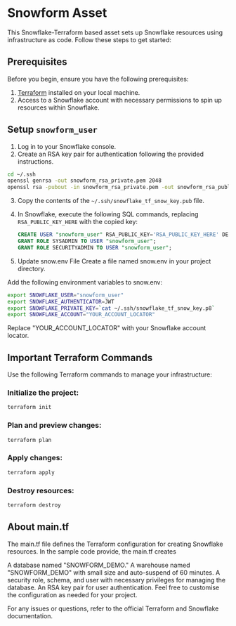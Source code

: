 # Snowform Asset

This Snowflake-Terraform based asset sets up Snowflake resources using infrastructure as code. Follow these steps to get started:

## Prerequisites

Before you begin, ensure you have the following prerequisites:

1. [Terraform](https://www.terraform.io/) installed on your local machine.
2. Access to a Snowflake account with necessary permissions to spin up resources within Snowflake.

## Setup `snowform_user`

1. Log in to your Snowflake console.
2. Create an RSA key pair for authentication following the provided instructions.
```bash
cd ~/.ssh
openssl genrsa -out snowform_rsa_private.pem 2048
openssl rsa -pubout -in snowform_rsa_private.pem -out snowform_rsa_public.pem
```

3. Copy the contents of the `~/.ssh/snowflake_tf_snow_key.pub` file.
4. In Snowflake, execute the following SQL commands, replacing `RSA_PUBLIC_KEY_HERE` with the copied key:

   ```sql
   CREATE USER "snowform_user" RSA_PUBLIC_KEY='RSA_PUBLIC_KEY_HERE' DEFAULT_ROLE=PUBLIC MUST_CHANGE_PASSWORD=FALSE;
   GRANT ROLE SYSADMIN TO USER "snowform_user";
   GRANT ROLE SECURITYADMIN TO USER "snowform_user";

5. Update snow.env File
Create a file named snow.env in your project directory.

Add the following environment variables to snow.env:

```bash
export SNOWFLAKE_USER="snowform_user"
export SNOWFLAKE_AUTHENTICATOR=JWT
export SNOWFLAKE_PRIVATE_KEY=`cat ~/.ssh/snowflake_tf_snow_key.p8`
export SNOWFLAKE_ACCOUNT="YOUR_ACCOUNT_LOCATOR"
```
Replace "YOUR_ACCOUNT_LOCATOR" with your Snowflake account locator.

## Important Terraform Commands
Use the following Terraform commands to manage your infrastructure:

### Initialize the project:

```bash
terraform init
```

### Plan and preview changes:

```bash
terraform plan
```

### Apply changes:

```bash
terraform apply
```

### Destroy resources:

```bash
terraform destroy
```

## About main.tf
The main.tf file defines the Terraform configuration for creating Snowflake resources. In the sample code provide, the main.tf creates

A database named "SNOWFORM_DEMO."
A warehouse named "SNOWFORM_DEMO" with small size and auto-suspend of 60 minutes.
A security role, schema, and user with necessary privileges for managing the database.
An RSA key pair for user authentication.
Feel free to customise the configuration as needed for your project.

For any issues or questions, refer to the official Terraform and Snowflake documentation. 
